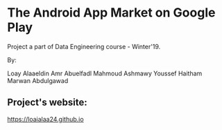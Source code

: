 # The Android App Market on Google Play

Project a part of Data Engineering course - Winter'19.

By: 

Loay Alaaeldin
Amr Abuelfadl
Mahmoud Ashmawy
Youssef Haitham
Marwan Abdulgawad


## Project's website: 
https://loaialaa24.github.io



